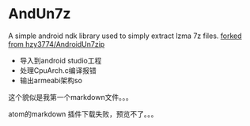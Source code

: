 # AndUn7z

A simple android ndk library used to simply extract lzma 7z files.
[forked from hzy3774/AndroidUn7zip](https://github.com/hzy3774/AndroidUn7zip)

- 导入到android studio工程
- 处理CpuArch.c编译报错
- 输出armeabi架构so

这个貌似是我第一个markdown文件。。。

atom的markdown 插件下载失败，预览不了。。。
